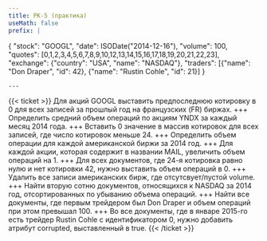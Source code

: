 ```yaml
---
title: РК-5 (практика)
useMath: false
prefix: |
  ```
  {
      "stock": "GOOGL",
      "date": ISODate("2014-12-16"),
      "volume": 100,
      "quotes": [0,1,2,3,4,5,6,7,8,9,10,12,13,14,15,16,17,18,19,20,21,22,23],
      "exchange": {"country": "USA", "name": "NASDAQ"},
      "traders": [{"name": "Don Draper", "id": 42}, {"name": "Rustin Cohle", "id": 21}]
  }
  ```
---
```

{{< ticket >}}
Для акций GOOGL выставить предпоследнюю котировку в 0 для всех записей за прошлый год на французских (FR) биржах.
+++
Определить средний объем операций по акциям YNDX за каждый месяц 2014 года.
+++
Вставить 0 значение в массив котировок для всех записей, где число котировок меньше 24.
+++
Определить объем операции для каждой американской биржи за 2014 год.
+++
Для каждой акции, которая содержит в названии MAIL, увеличить объем операций на 1.
+++
Для всех документов, где 24-я котировка равно нулю и нет котировки 42, нужно выставить объем операций в 0.
+++
Удалить все записи американских бирж, где отсутсвует/пустой volume.
+++
Найти вторую сотню документов, относящихся к NASDAQ за 2014 год, отсортированных по убыванию объема операций.
+++
Найти все документы, где первым трейдером был Don Draper и объем операций при этом превышал 100.
+++
Во все документы, где в январе 2015-го есть трейдер Rustin Cohle с идентификатором 0, нужно добавить атрибут corrupted, выставленный в true.
{{< /ticket >}}
